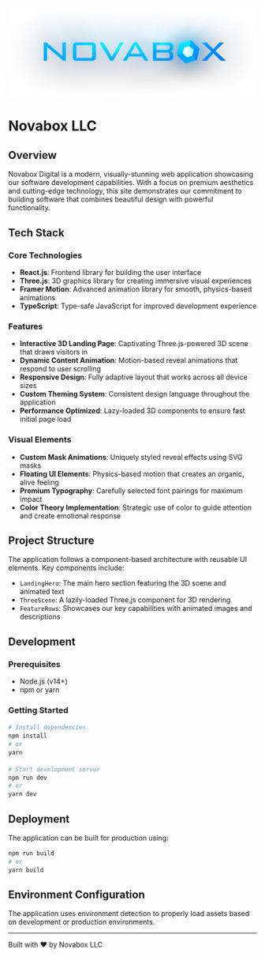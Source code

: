 ![NovaBox Digital Logo](./public/logo.png)

# Novabox LLC

## Overview
Novabox Digital is a modern, visually-stunning web application showcasing our software development capabilities. With a focus on premium aesthetics and cutting-edge technology, this site demonstrates our commitment to building software that combines beautiful design with powerful functionality.

## Tech Stack

### Core Technologies
- **React.js**: Frontend library for building the user interface
- **Three.js**: 3D graphics library for creating immersive visual experiences
- **Framer Motion**: Advanced animation library for smooth, physics-based animations
- **TypeScript**: Type-safe JavaScript for improved development experience

### Features
- **Interactive 3D Landing Page**: Captivating Three.js-powered 3D scene that draws visitors in
- **Dynamic Content Animation**: Motion-based reveal animations that respond to user scrolling
- **Responsive Design**: Fully adaptive layout that works across all device sizes
- **Custom Theming System**: Consistent design language throughout the application
- **Performance Optimized**: Lazy-loaded 3D components to ensure fast initial page load

### Visual Elements
- **Custom Mask Animations**: Uniquely styled reveal effects using SVG masks
- **Floating UI Elements**: Physics-based motion that creates an organic, alive feeling
- **Premium Typography**: Carefully selected font pairings for maximum impact
- **Color Theory Implementation**: Strategic use of color to guide attention and create emotional response

## Project Structure
The application follows a component-based architecture with reusable UI elements. Key components include:

- `LandingHero`: The main hero section featuring the 3D scene and animated text
- `ThreeScene`: A lazily-loaded Three.js component for 3D rendering
- `FeatureRows`: Showcases our key capabilities with animated images and descriptions

## Development

### Prerequisites
- Node.js (v14+)
- npm or yarn

### Getting Started
```bash
# Install dependencies
npm install
# or
yarn

# Start development server
npm run dev
# or
yarn dev
```

## Deployment
The application can be built for production using:
```bash
npm run build
# or
yarn build
```

## Environment Configuration
The application uses environment detection to properly load assets based on development or production environments.

---

Built with ❤️ by Novabox LLC
